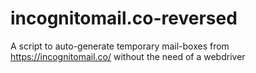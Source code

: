 # incognitomail.co-reversed
A script to auto-generate temporary mail-boxes from https://incognitomail.co/ without the need of a webdriver
